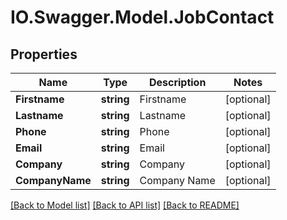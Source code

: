 # IO.Swagger.Model.JobContact
## Properties

Name | Type | Description | Notes
------------ | ------------- | ------------- | -------------
**Firstname** | **string** | Firstname | [optional] 
**Lastname** | **string** | Lastname | [optional] 
**Phone** | **string** | Phone | [optional] 
**Email** | **string** | Email | [optional] 
**Company** | **string** | Company | [optional] 
**CompanyName** | **string** | Company Name | [optional] 

[[Back to Model list]](../README.md#documentation-for-models) [[Back to API list]](../README.md#documentation-for-api-endpoints) [[Back to README]](../README.md)


